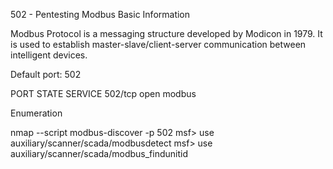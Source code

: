502 - Pentesting Modbus
Basic Information

Modbus Protocol is a messaging structure developed by Modicon in 1979. It is used to establish master-slave/client-server communication between intelligent devices.

Default port: 502

PORT    STATE SERVICE
502/tcp open  modbus

Enumeration

nmap --script modbus-discover -p 502 <IP>
msf> use auxiliary/scanner/scada/modbusdetect
msf> use auxiliary/scanner/scada/modbus_findunitid
